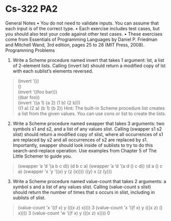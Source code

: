 # Cs-322 PA2

General Notes
• You do not need to validate inputs. You can assume that each input is of the correct type.
• Each exercise includes test cases, but you should also test your code against other test cases.
• These exercises come from Essentials of Programming Languages by Daniel P. Friedman and
Mitchell Wand, 3rd edition, pages 25 to 28 (MIT Press, 2008).
Programming Problems
1. Write a Scheme procedure named invert that takes 1 argument: lst, a list of 2-element lists.
Calling (invert lst) should return a modified copy of lst with each sublist’s elements reversed.
>(invert ’()) \
() \
(invert ’((foo bar))) \
((bar foo)) \
(invert ’((a 1) (a 2) (1 b) (2 b))) \
((1 a) (2 a) (b 1) (b 2))
Hint: The built-in Scheme procedure list creates a list from the given values. You can use cons
or list to create the lists.
2. Write a Scheme procedure named swapper that takes 3 arguments: two symbols s1 and s2, and a
list of any values slist. Calling (swapper s1 s2 slist) should return a modified copy of slist,
where all occurrences of s1 are replaced by s2 and all occurrences of s2 are replaced by s1.
Importantly, swapper should look inside of sublists to try to do this search-and-replace operation.
Use examples from Chapter 5 of The Little Schemer to guide you.
> (swapper ’a ’d ’(a b c d))
(d b c a)
> (swapper ’a ’d ’(a d () c d))
(d a () c a)
> (swapper ’x ’y ’((x) y (z (x))))
((y) x (z (y)))
3. Write a Scheme procedure named value-count that takes 2 arguments: a symbol s and a list
of any values slist. Calling (value-count s slist) should return the number of times that s
occurs in slist, including in sublists of slist.
> (value-count ’x ’((f x) y (((x z) x))))
3
> (value-count ’x ’((f x) y (((x z) () x))))
3
> (value-count ’w ’((f x) y (((x z) x))))
0
